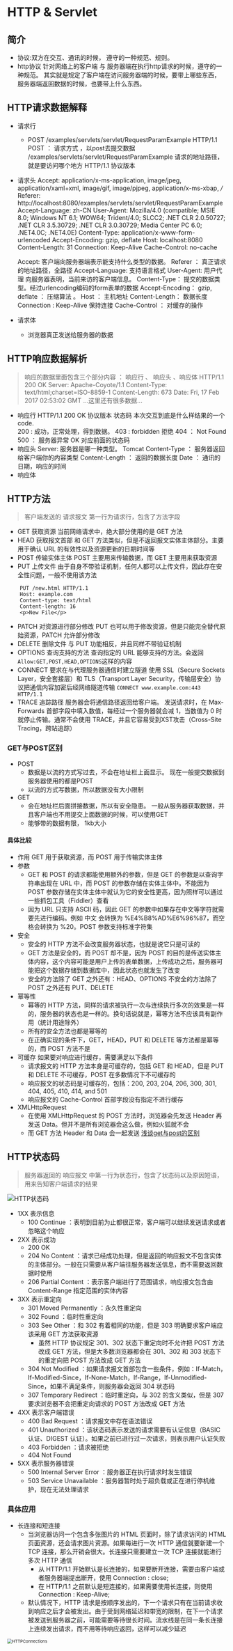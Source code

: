 # HTTP & Servlet
## 简介
* 协议:双方在交互、通讯的时候， 遵守的一种规范、规则。
* http协议 针对网络上的客户端 与 服务器端在执行http请求的时候，遵守的一种规范。 其实就是规定了客户端在访问服务器端的时候，要带上哪些东西， 服务器端返回数据的时候，也要带上什么东西。 
## HTTP请求数据解释
- 请求行
	* POST /examples/servlets/servlet/RequestParamExample HTTP/1.1 
	POST ： 请求方式 ，以post去提交数据
	/examples/servlets/servlet/RequestParamExample 请求的地址路径，就是要访问哪个地方
	HTTP/1.1 协议版本
- 请求头
	Accept: application/x-ms-application, image/jpeg, application/xaml+xml, image/gif, image/pjpeg, application/x-ms-xbap, */*
	Referer: http://localhost:8080/examples/servlets/servlet/RequestParamExample
	Accept-Language: zh-CN
	User-Agent: Mozilla/4.0 (compatible; MSIE 8.0; Windows NT 6.1; WOW64; Trident/4.0; SLCC2; .NET CLR 2.0.50727; .NET CLR 3.5.30729; .NET CLR 3.0.30729; Media Center PC 6.0; .NET4.0C; .NET4.0E)
	Content-Type: application/x-www-form-urlencoded
	Accept-Encoding: gzip, deflate
	Host: localhost:8080
	Content-Length: 31
	Connection: Keep-Alive
	Cache-Control: no-cache

	Accept: 客户端向服务器端表示能支持什么类型的数据。 
	Referer ： 真正请求的地址路径，全路径
	Accept-Language: 支持语言格式
	User-Agent: 用户代理 向服务器表明，当前来访的客户端信息。 
	Content-Type： 提交的数据类型。经过urlencoding编码的form表单的数据
	Accept-Encoding： gzip, deflate ： 压缩算法 。 
	Host ： 主机地址
	Content-Length： 数据长度
	Connection : Keep-Alive 保持连接
	Cache-Control ： 对缓存的操作
- 请求体
	
	* 浏览器真正发送给服务器的数据
## HTTP响应数据解析
> 响应的数据里面包含三个部分内容 ： 响应行 、 响应头 、响应体
	HTTP/1.1 200 OK
	Server: Apache-Coyote/1.1
	Content-Type: text/html;charset=ISO-8859-1
	Content-Length: 673
	Date: Fri, 17 Feb 2017 02:53:02 GMT
	...这里还有很多数据...
- 响应行
	HTTP/1.1 200 OK
	协议版本
	状态码
		本次交互到底是什么样结果的一个code. 		
		200 : 成功，正常处理，得到数据。	
		403  : forbidden  拒绝
		404 ： Not Found
		500 ： 服务器异常
	OK
		对应前面的状态码
- 响应头
	Server:  服务器是哪一种类型。  Tomcat	
	Content-Type ： 服务器返回给客户端你的内容类型
	Content-Length ： 返回的数据长度
	Date ： 通讯的日期，响应的时间	
- 响应体
## HTTP方法

>客户端发送的 请求报文 第一行为请求行，包含了方法字段

- GET 获取资源 
当前网络请求中，绝大部分使用的是 GET 方法
- HEAD 获取报文首部 
和 GET 方法类似，但是不返回报文实体主体部分。主要用于确认 URL 的有效性以及资源更新的日期时间等
- POST 传输实体主体
POST 主要用来传输数据，而 GET 主要用来获取资源
- PUT 上传文件
由于自身不带验证机制，任何人都可以上传文件，因此存在安全性问题，一般不使用该方法
```
	PUT /new.html HTTP/1.1
	Host: example.com
	Content-type: text/html
	Content-length: 16	
	<p>New File</p>
```
- PATCH 对资源进行部分修改
PUT 也可以用于修改资源，但是只能完全替代原始资源，PATCH 允许部分修改
- DELETE 删除文件
与 PUT 功能相反，并且同样不带验证机制
- OPTIONS 查询支持的方法
查询指定的 URL 能够支持的方法。会返回```Allow:GET,POST,HEAD,OPTIONS```这样的内容
- CONNECT 要求在与代理服务器通信时建立隧道
使用 SSL（Secure Sockets Layer，安全套接层）和 TLS（Transport Layer Security，传输层安全）协议把通信内容加密后经网络隧道传输
```CONNECT www.example.com:443 HTTP/1.1```
- TRACE 追踪路径
服务器会将通信路径返回给客户端。
发送请求时，在 Max-Forwards 首部字段中填入数值，每经过一个服务器就会减 1，当数值为 0 时就停止传输。通常不会使用 TRACE，并且它容易受到XST攻击（Cross-Site Tracing，跨站追踪）
### GET与POST区别
- POST
	* 数据是以流的方式写过去，不会在地址栏上面显示。  现在一般提交数据到服务器使用的都是POST
	* 以流的方式写数据，所以数据没有大小限制
- GET
	* 会在地址栏后面拼接数据，所以有安全隐患。 一般从服务器获取数据，并且客户端也不用提交上面数据的时候，可以使用GET
	* 能够带的数据有限， 1kb大小
#### 具体比较
- 作用 
GET 用于获取资源，而 POST 用于传输实体主体
- 参数
	* GET 和 POST 的请求都能使用额外的参数，但是 GET 的参数是以查询字符串出现在 URL 中，而 POST 的参数存储在实体主体中。不能因为 POST 参数存储在实体主体中就认为它的安全性更高，因为照样可以通过一些抓包工具（Fiddler）查看
	* 因为 URL 只支持 ASCII 码，因此 GET 的参数中如果存在中文等字符就需要先进行编码。例如 中文 会转换为 %E4%B8%AD%E6%96%87，而空格会转换为 %20。POST 参数支持标准字符集
- 安全
	* 安全的 HTTP 方法不会改变服务器状态，也就是说它只是可读的
	* GET 方法是安全的，而 POST 却不是，因为 POST 的目的是传送实体主体内容，这个内容可能是用户上传的表单数据，上传成功之后，服务器可能把这个数据存储到数据库中，因此状态也就发生了改变
	* 安全的方法除了 GET 之外还有：HEAD、OPTIONS 不安全的方法除了 POST 之外还有 PUT、DELETE
- 幂等性
	* 幂等的 HTTP 方法，同样的请求被执行一次与连续执行多次的效果是一样的，服务器的状态也是一样的。换句话说就是，幂等方法不应该具有副作用（统计用途除外）
	* 所有的安全方法也都是幂等的
	* 在正确实现的条件下，GET，HEAD，PUT 和 DELETE 等方法都是幂等的，而 POST 方法不是
- 可缓存
如果要对响应进行缓存，需要满足以下条件
	* 请求报文的 HTTP 方法本身是可缓存的，包括 GET 和 HEAD，但是 PUT 和 DELETE 不可缓存，POST 在多数情况下不可缓存的
	* 响应报文的状态码是可缓存的，包括：200, 203, 204, 206, 300, 301, 404, 405, 410, 414, and 501
	* 响应报文的 Cache-Control 首部字段没有指定不进行缓存
- XMLHttpRequest
	* 在使用 XMLHttpRequest 的 POST 方法时，浏览器会先发送 Header 再发送 Data。但并不是所有浏览器会这么做，例如火狐就不会
	* 而 GET 方法 Header 和 Data 会一起发送
[浅谈get与post的区别](https://www.cnblogs.com/hyddd/archive/2009/03/31/1426026.html)
## HTTP状态码

>服务器返回的 响应报文 中第一行为状态行，包含了状态码以及原因短语，用来告知客户端请求的结果

![HTTP状态码](C:\Users\hawk4\Desktop\临时\笔记\笔记图片\http状态码.png)

- 1XX 表示信息
	* 100 Continue ：表明到目前为止都很正常，客户端可以继续发送请求或者忽略这个响应
- 2XX 表示成功
	* 200 OK
	* 204 No Content ：请求已经成功处理，但是返回的响应报文不包含实体的主体部分。一般在只需要从客户端往服务器发送信息，而不需要返回数据时使用
	* 206 Partial Content ：表示客户端进行了范围请求，响应报文包含由 Content-Range 指定范围的实体内容
- 3XX 表示重定向
	* 301 Moved Permanently ：永久性重定向
	* 302 Found ：临时性重定向
	* 303 See Other ：和 302 有着相同的功能，但是 303 明确要求客户端应该采用 GET 方法获取资源
		+ 虽然 HTTP 协议规定 301、302 状态下重定向时不允许把 POST 方法改成 GET 方法，但是大多数浏览器都会在 301、302 和 303 状态下的重定向把 POST 方法改成 GET 方法
	* 304 Not Modified ：如果请求报文首部包含一些条件，例如：If-Match，If-Modified-Since，If-None-Match，If-Range，If-Unmodified-Since，如果不满足条件，则服务器会返回 304 状态码
	* 307 Temporary Redirect ：临时重定向，与 302 的含义类似，但是 307 要求浏览器不会把重定向请求的 POST 方法改成 GET 方法
- 4XX 表示客户端错误
	* 400 Bad Request ：请求报文中存在语法错误
	* 401 Unauthorized ：该状态码表示发送的请求需要有认证信息（BASIC 认证、DIGEST 认证）。如果之前已进行过一次请求，则表示用户认证失败
	* 403 Forbidden ：请求被拒绝
	* 404 Not Found
- 5XX 表示服务器错误
	* 500 Internal Server Error ：服务器正在执行请求时发生错误
	* 503 Service Unavailable ：服务器暂时处于超负载或正在进行停机维护，现在无法处理请求
### 具体应用
- 长连接和短连接
	* 当浏览器访问一个包含多张图片的 HTML 页面时，除了请求访问的 HTML 页面资源，还会请求图片资源。如果每进行一次 HTTP 通信就要新建一个 TCP 连接，那么开销会很大。长连接只需要建立一次 TCP 连接就能进行多次 HTTP 通信
		+ 从 HTTP/1.1 开始默认是长连接的，如果要断开连接，需要由客户端或者服务器端提出断开，使用 Connection : close;
		+ 在 HTTP/1.1 之前默认是短连接的，如果需要使用长连接，则使用 Connection : Keep-Alive;
	* 默认情况下，HTTP 请求是按顺序发出的，下一个请求只有在当前请求收到响应之后才会被发出。由于受到网络延迟和带宽的限制，在下一个请求被发送到服务器之前，可能需要等待很长时间。流水线是在同一条长连接上连续发出请求，而不用等待响应返回，这样可以减少延迟
<img src="C:\Users\hawk4\Desktop\临时\笔记\笔记图片\HTTPConnections.png" alt="HTTPConnections" style="zoom: 67%;" />

